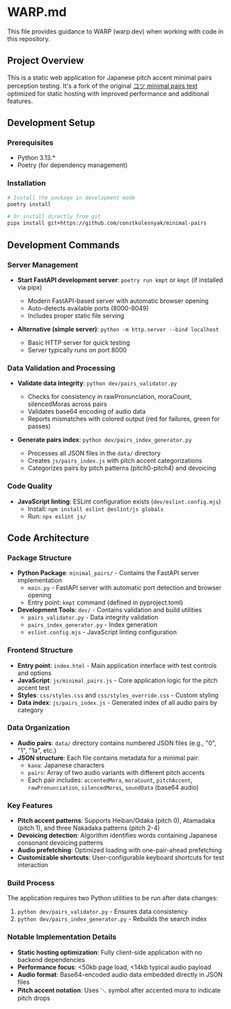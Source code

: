# WARP.md

This file provides guidance to WARP (warp.dev) when working with code in this repository.

## Project Overview

This is a static web application for Japanese pitch accent minimal pairs perception testing. It's a fork of the original [コツ minimal pairs test](https://kotu.io/tests/pitchAccent/perception/minimalPairs) optimized for static hosting with improved performance and additional features.

## Development Setup

### Prerequisites
- Python 3.13.*
- Poetry (for dependency management)

### Installation
```bash
# Install the package in development mode
poetry install

# Or install directly from git
pipx install git+https://github.com/constkolesnyak/minimal-pairs
```

## Development Commands

### Server Management
- **Start FastAPI development server**: `poetry run kmpt` or `kmpt` (if installed via pipx)
  - Modern FastAPI-based server with automatic browser opening
  - Auto-detects available ports (8000-8049)
  - Includes proper static file serving

- **Alternative (simple server)**: `python -m http.server --bind localhost`
  - Basic HTTP server for quick testing
  - Server typically runs on port 8000

### Data Validation and Processing
- **Validate data integrity**: `python dev/pairs_validator.py`
  - Checks for consistency in rawPronunciation, moraCount, silencedMoras across pairs
  - Validates base64 encoding of audio data
  - Reports mismatches with colored output (red for failures, green for passes)

- **Generate pairs index**: `python dev/pairs_index_generator.py`
  - Processes all JSON files in the `data/` directory
  - Creates `js/pairs_index.js` with pitch accent categorizations
  - Categorizes pairs by pitch patterns (pitch0-pitch4) and devoicing

### Code Quality
- **JavaScript linting**: ESLint configuration exists (`dev/eslint.config.mjs`)
  - Install: `npm install eslint @eslint/js globals`
  - Run: `npx eslint js/`

## Code Architecture

### Package Structure
- **Python Package**: `minimal_pairs/` - Contains the FastAPI server implementation
  - `main.py` - FastAPI server with automatic port detection and browser opening
  - Entry point: `kmpt` command (defined in pyproject.toml)
- **Development Tools**: `dev/` - Contains validation and build utilities
  - `pairs_validator.py` - Data integrity validation
  - `pairs_index_generator.py` - Index generation
  - `eslint.config.mjs` - JavaScript linting configuration

### Frontend Structure
- **Entry point**: `index.html` - Main application interface with test controls and options
- **JavaScript**: `js/minimal_pairs.js` - Core application logic for the pitch accent test
- **Styles**: `css/styles.css` and `css/styles_override.css` - Custom styling
- **Data index**: `js/pairs_index.js` - Generated index of all audio pairs by category

### Data Organization
- **Audio pairs**: `data/` directory contains numbered JSON files (e.g., "0", "1", "1a", etc.)
- **JSON structure**: Each file contains metadata for a minimal pair:
  - `kana`: Japanese characters
  - `pairs`: Array of two audio variants with different pitch accents
  - Each pair includes: `accentedMora`, `moraCount`, `pitchAccent`, `rawPronunciation`, `silencedMoras`, `soundData` (base64 audio)

### Key Features
- **Pitch accent patterns**: Supports Heiban/Odaka (pitch 0), Atamadaka (pitch 1), and three Nakadaka patterns (pitch 2-4)
- **Devoicing detection**: Algorithm identifies words containing Japanese consonant devoicing patterns
- **Audio prefetching**: Optimized loading with one-pair-ahead prefetching
- **Customizable shortcuts**: User-configurable keyboard shortcuts for test interaction

### Build Process
The application requires two Python utilities to be run after data changes:
1. `python dev/pairs_validator.py` - Ensures data consistency
2. `python dev/pairs_index_generator.py` - Rebuilds the search index

### Notable Implementation Details
- **Static hosting optimization**: Fully client-side application with no backend dependencies
- **Performance focus**: <50kb page load, <14kb typical audio payload
- **Audio format**: Base64-encoded audio data embedded directly in JSON files
- **Pitch accent notation**: Uses ＼ symbol after accented mora to indicate pitch drops